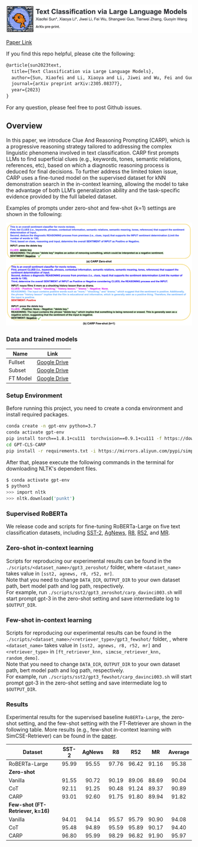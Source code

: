 <div align="center">
  <img src="assets/carp_header_v3.jpg" width="800">
</div>

[Paper Link](https://arxiv.org/abs/2305.08377)<br>

If you find this repo helpful, please cite the following:
```latex
@article{sun2023text,
  title={Text Classification via Large Language Models},
  author={Sun, Xiaofei and Li, Xiaoya and Li, Jiwei and Wu, Fei and Guo, Shangwei and Zhang, Tianwei and Wang, Guoyin},
  journal={arXiv preprint arXiv:2305.08377},
  year={2023}
}
```
For any question, please feel free to post Github issues. <br>


## Overview 

In this paper, we introduce Clue And Reasoning Prompting (CARP), which is a progressive reasoning strategy tailored to addressing the complex linguistic phenomena involved in text classification.
CARP first prompts LLMs to find superficial clues (e.g., keywords, tones, semantic relations, references, etc), based on which a diagnostic reasoning process is deduced for final decisions. 
To further address the limited token issue, CARP uses a fine-tuned model on the supervised dataset for kNN demonstration search in the in-context learning, allowing the model to take the advantage of both LLM’s generalization ability and the task-specific evidence provided by the full labeled dataset. <br>
 
Examples of prompts under zero-shot and few-shot (k=1) settings are shown in the following: <br>

<div align="left">
  <img src="assets/carp_prompts.png" width="900">
</div>


### Data and trained models

| Name | Link             |
|------|------------------|
| Fullset | [Google Drive]() |
|Subset|   [Google Drive]() |
|FT Model |   [Google Drive]() |


### Setup Environment

Before running this project, you need to create a conda environment and install required packages. <br>

```bash 
conda create -n gpt-env python=3.7
conda activate gpt-env
pip install torch==1.8.1+cu111  torchvision==0.9.1+cu111 -f https://download.pytorch.org/whl/torch_stable.html
cd GPT-CLS-CARP
pip install -r requirements.txt -i https://mirrors.aliyun.com/pypi/simple/
```

After that, please execute the following commands in the terminal for downloading NLTK's dependent files.

```bash 
$ conda activate gpt-env
$ python3 
>>> import nltk
>>> nltk.download('punkt')
```

### Supervised RoBERTa

We release code and scripts for fine-tuning RoBERTa-Large on five text classification datasets, including [SST-2](), [AgNews](), [R8](), [R52](), and [MR]().

### Zero-shot in-context learning 

Scripts for reproducing our experimental results can be found in the `./scripts/<dataset_name>/gpt3_zeroshot/` folder, where 
`<dataset_name>` takes value in `[sst2, agnews, r8, r52, mr]`. <br>
Note that you need to change `DATA_DIR`, `OUTPUT_DIR` to your own dataset path, bert model path and log path, respectively.<br>
For example, run `./scripts/sst2/gpt3_zeroshot/carp_davinci003.sh` will start 
prompt gpt-3 in the zero-shot setting and save intermediate log to `$OUTPUT_DIR`.

### Few-shot in-context learning 

Scripts for reproducing our experimental results can be found in the `./scripts/<dataset_name>/<retriever_type>/gpt3_fewshot/` folder,
, where `<dataset_name>` takes value in `[sst2, agnews, r8, r52, mr]` and `<retriever_type>` in `[ft_retriever_knn, simcse_retriever_knn, random_demo]`.  <br>
Note that you need to change `DATA_DIR`, `OUTPUT_DIR` to your own dataset path, bert model path and log path, respectively.<br>
For example, run `./scripts/sst2/gpt3_fewshot/carp_davinci003.sh` will start 
prompt gpt-3 in the zero-shot setting and save intermediate log to `$OUTPUT_DIR`.

### Results 

Experimental results for the supervised baseline `RoBERTa-Large`, the zero-shot setting, and the few-shot setting with the FT-Retriever are shown in the following table. 
More results (e.g., few-shot in-context learning with SimCSE-Retriever) can be found in the [paper](https://arxiv.org/abs/2305.08377).

| Dataset             | SST-2 | AgNews | R8 | R52 | MR | **Average** |
| ------------------- | :--: | :------------: | :--------: | :---: | :---: | :-----: |
| RoBERTa-Large      | 95.99 | 95.55 | 97.76  | 96.42 | 91.16  | 95.38 |
| **Zero-shot**          |  |   |  |  |  | |
|  Vanilla     | 91.55   |  90.72  |  90.19  |  89.06  |  88.69  |  90.04  |  
|   CoT    | 92.11   |   91.25  |   90.48  |   91.24  |   89.37  |   90.89   |  
| CARP     |  93.01  |  92.60 |  91.75 |  91.80 |  89.94 | 91.82 |  
| **Few-shot (FT-Retriever, k=16)** |  |   |  |  |  | |
| Vanilla     | 94.01 | 94.14 | 95.57 | 95.79 | 90.90 | 94.08 |
| CoT     | 95.48  | 94.89  | 95.59  | 95.89  | 90.17  | 94.40 |
| CARP     | 96.80 | 95.99 | 98.29 | 96.82 | 91.90 | 95.97 |

